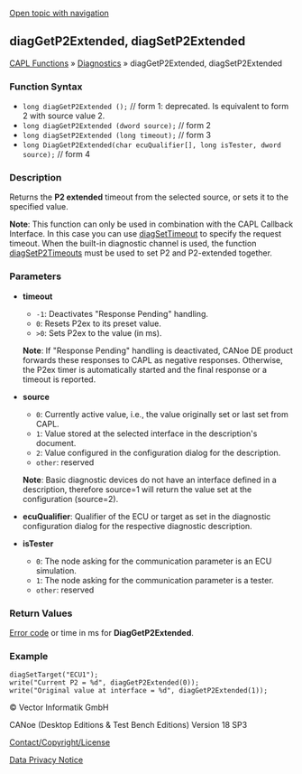 [Open topic with navigation](../../../../../CANoeDEFamily.htm#Topics/CAPLFunctions/Diagnostics/Functions/CAPLfunctionDiagGetP2ExtendedDiagSetP2Extended.md)

## diagGetP2Extended, diagSetP2Extended

[CAPL Functions](../../CAPLfunctions.md) » [Diagnostics](../CAPLfunctionsDiagnosticsOverview.md) » diagGetP2Extended, diagSetP2Extended

### Function Syntax

- `long diagGetP2Extended ();` // form 1: deprecated. Is equivalent to form 2 with source value 2.
- `long diagGetP2Extended (dword source);` // form 2
- `long diagSetP2Extended (long timeout);` // form 3
- `long DiagGetP2Extended(char ecuQualifier[], long isTester, dword source);` // form 4

### Description

Returns the **P2 extended** timeout from the selected source, or sets it to the specified value.

**Note**: This function can only be used in combination with the CAPL Callback Interface. In this case you can use [diagSetTimeout](CAPLfunctionDiagSetTimeout.md) to specify the request timeout. When the built-in diagnostic channel is used, the function [diagSetP2Timeouts](CAPLfunctionDiagSetP2Timeouts.md) must be used to set P2 and P2-extended together.

### Parameters

- **timeout**
  - `-1`: Deactivates "Response Pending" handling.
  - `0`: Resets P2ex to its preset value.
  - `>0`: Sets P2ex to the value (in ms).

  **Note**: If "Response Pending" handling is deactivated, CANoe DE product forwards these responses to CAPL as negative responses. Otherwise, the P2ex timer is automatically started and the final response or a timeout is reported.

- **source**
  - `0`: Currently active value, i.e., the value originally set or last set from CAPL.
  - `1`: Value stored at the selected interface in the description's document.
  - `2`: Value configured in the configuration dialog for the description.
  - `other`: reserved

  **Note**: Basic diagnostic devices do not have an interface defined in a description, therefore source=1 will return the value set at the configuration (source=2).

- **ecuQualifier**: Qualifier of the ECU or target as set in the diagnostic configuration dialog for the respective diagnostic description.

- **isTester**
  - `0`: The node asking for the communication parameter is an ECU simulation.
  - `1`: The node asking for the communication parameter is a tester.
  - `other`: reserved

### Return Values

[Error code](../CAPLfunctionsDiagnosticsErrorCode.md) or time in ms for **DiagGetP2Extended**.

### Example

```plaintext
diagSetTarget("ECU1");
write("Current P2 = %d", diagGetP2Extended(0));
write("Original value at interface = %d", diagGetP2Extended(1));
```

© Vector Informatik GmbH

CANoe (Desktop Editions & Test Bench Editions) Version 18 SP3

[Contact/Copyright/License](../../../Shared/ContactCopyrightLicense.md)

[Data Privacy Notice](https://www.vector.com/int/en/company/get-info/privacy-policy/)
